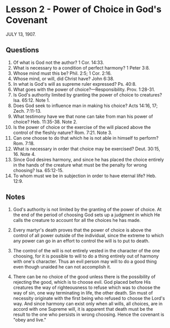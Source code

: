 # Lesson 2 - Power of Choice in God's Covenant

JULY 13, 1907.

## Questions

1. Of what is God not the author? 1 Cor. 14:33.
2. What is necessary to a condition of perfect harmony? 1 Peter 3:8.
3. Whose mind must this be? Phil. 2:5; 1 Cor. 2:16.
4. Whose mind, or will, did Christ have? John 6:38.
5. In what is God's will as supreme ruler expressed? Ps. 40:8.
6. What goes with the power of choice?—Responsibility. Prov. 1:28-31.
7. Is God's authority limited by granting the power of choice to creatures? Isa. 65:12. Note 1.
8. Does God seek to influence man in making his choice? Acts 14:16, 17; Zech. 7:11-13.
9. What testimony have we that none can take from man his power of choice? Heb. 11:35-38. Note 2.
10. Is the power of choice or the exercise of the will placed above the control of the fleshly nature? Rom. 7:21. Note 3.
11. Can one choose to do that which he is not able in himself to perform? Rom. 7:18.
12. What is necessary in order that choice may be exercised? Deut. 30:15, 16. Note 4.
13. Since God desires harmony, and since he has placed the choice entirely in the hands of the creature what must be the penalty for wrong choosing? Isa. 65:12-15.
14. To whom must we be in subjection in order to have eternal life? Heb. 12:9.

## Notes

1. God's authority is not limited by the granting of the power of choice. At the end of the period of choosing God sets up a judgment in which He calls the creature to account for all the choices he has made.

2. Every martyr's death proves that the power of choice is above the control of all power outside of the individual, since the extreme to which any power can go in an effort to control the will is to put to death.

3. The control of the will is not entirely vested in the character of the one choosing, for it is possible to will to do a thing entirely out of harmony with one's character. Thus an evil person may will to do a good thing even though unaided he can not accomplish it.

4. There can be no choice of the good unless there is the possibility of rejecting the good, which is to choose evil. God placed before His creatures the way of righteousness to refuse which was to choose the way of sin, one way terminating in life, the other death. Sin must of necessity originate with the first being who refused to choose the Lord's way. And since harmony can exist only when all wills, all choices, are in accord with one Supreme will, it is apparent that death must be the result to the one who persists in wrong choosing. Hence the covenant is "obey and live."